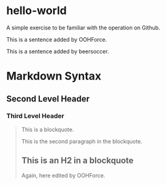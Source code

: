 # hello-world

A simple exercise to be familiar with the operation on Github.

This is a sentence added by OOHForce.

This is a sentence added by beersoccer.

Markdown Syntax
===============

Second Level Header
-------------------

### Third Level Header

> This is a blockquote.
> 
> This is the second paragraph in the blockquote.
>
> ## This is an H2 in a blockquote
>
> Again, here edited by OOHForce.

